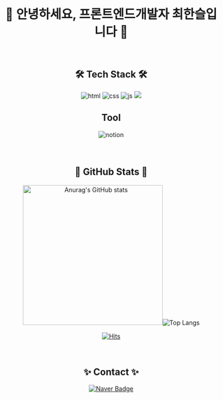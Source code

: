 <div align="center">

# 🙌   안녕하세요, 프론트엔드개발자 최한슬입니다   🙌

<br>


## 🛠 Tech Stack 🛠
![html](https://camo.githubusercontent.com/6065d87cae56732970fa895b3daf434f6fdcd7cbe4be777cedb3f94b83ac3233/68747470733a2f2f696d672e736869656c64732e696f2f62616467652f2d48544d4c2d4533344632363f7374796c653d666f722d7468652d6261646765266c6f676f3d48544d4c35266c6f676f436f6c6f723d7768697465)
![css](https://camo.githubusercontent.com/661418f6520a9893084884793fc5b76a80d7b12f19e78a861aec5600a96a9e18/68747470733a2f2f696d672e736869656c64732e696f2f62616467652f2d4353532d3135373242363f7374796c653d666f722d7468652d6261646765266c6f676f3d43535333266c6f676f436f6c6f723d7768697465)
![js](https://camo.githubusercontent.com/bdd7161401e7e99e51dc088614d7fed5e0781cacbd2c0de5c61b1e0dbe9e307f/68747470733a2f2f696d672e736869656c64732e696f2f62616467652f2d4a6176615363726970742d4637444631453f7374796c653d666f722d7468652d6261646765266c6f676f3d4a617661536372697074266c6f676f436f6c6f723d7768697465)
<img src="https://img.shields.io/badge/Python-3776AB?style=for-the-badge&logo=Python&logoColor=white">

<!-- ![react](https://camo.githubusercontent.com/b9407742da276aeb0a5c370f68a93fc1b6b9e768348af06b059d5e8dd25f6b20/68747470733a2f2f696d672e736869656c64732e696f2f62616467652f2d52656163742d3631444146423f7374796c653d666f722d7468652d6261646765266c6f676f3d5265616374266c6f676f436f6c6f723d7768697465) -->

##  Tool 

![notion](https://camo.githubusercontent.com/0f6325940d36137c3e77d69b0dfe0ffb33e9a1084faf9cc843a9c929a874c709/68747470733a2f2f696d672e736869656c64732e696f2f62616467652f4e6f74696f6e2d2532333030303030302e7376673f7374796c653d666f722d7468652d6261646765266c6f676f3d6e6f74696f6e266c6f676f436f6c6f723d7768697465)

<br>


## 🦄 GitHub Stats 🦄　
<img src="https://github-readme-stats.vercel.app/api?username=Hanseul516&theme=omni" width="320" alt="Anurag's GitHub stats">![Top Langs](https://github-readme-stats.vercel.app/api/top-langs/?username=Hanseul516&langs_count=10&layout=compact&theme=dark)
  
  [![Hits](https://hits.seeyoufarm.com/api/count/incr/badge.svg?url=https%3A%2F%2Fgithub.com%2FHanseul516&count_bg=%23D9D9D9&title_bg=%23DD6BFF&icon=&icon_color=%23E7E7E7&title=hits&edge_flat=false)](https://hits.seeyoufarm.com)

<br>


## ✨ Contact ✨

[![Naver Badge](https://img.shields.io/badge/Naver-03C75A?style=flat-square&logo=Naver&logoColor=white&link=mailto:rlatngus1691@naver.com)](mailto:hanseulo@naver.com)
  
  </div>
